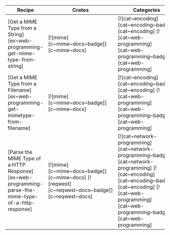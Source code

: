 | Recipe | Crates | Categories |
|--------|--------|------------|
| [Get a MIME Type from a String][ex~web-programming-get-mime-type-from-string] | [![mime][c~mime~docs~badge]][c~mime~docs] | [![cat~encoding][cat~encoding~badge]][cat~encoding] [![cat~web-programming][cat~web-programming~badge]][cat~web-programming] |
| [Get a MIME Type from a Filename][ex~web-programming-get-mimetype-from-filename] | [![mime][c~mime~docs~badge]][c~mime~docs] | [![cat~encoding][cat~encoding~badge]][cat~encoding] [![cat~web-programming][cat~web-programming~badge]][cat~web-programming] |
| [Parse the MIME Type of a HTTP Response][ex~web-programming-parse-the-mime-type-of-a-http-response] | [![mime][c~mime~docs~badge]][c~mime~docs] [![reqwest][c~reqwest~docs~badge]][c~reqwest~docs] | [![cat~network-programming][cat~network-programming~badge]][cat~network-programming] [![cat~encoding][cat~encoding~badge]][cat~encoding] [![cat~web-programming][cat~web-programming~badge]][cat~web-programming] |
